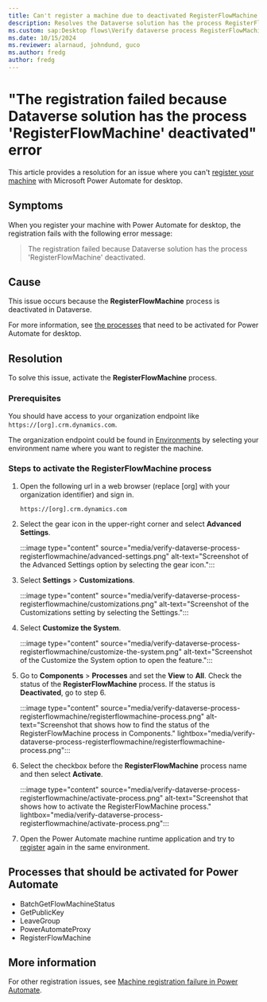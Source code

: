 ```yaml
---
title: Can't register a machine due to deactivated RegisterFlowMachine
description: Resolves the Dataverse solution has the process RegisterFlowMachine deactivated error that occurs when you register a machine with Microsoft Power Automate for desktop.
ms.custom: sap:Desktop flows\Verify dataverse process RegisterFlowMachine 
ms.date: 10/15/2024
ms.reviewer: alarnaud, johndund, guco
ms.author: fredg
author: fredg
---
```

# "The registration failed because Dataverse solution has the process 'RegisterFlowMachine' deactivated" error

This article provides a resolution for an issue where you can't [register your machine](/power-automate/desktop-flows/manage-machines#register-a-new-machine) with Microsoft Power Automate for desktop.

## Symptoms

When you register your machine with Power Automate for desktop, the registration fails with the following error message:

> The registration failed because Dataverse solution has the process 'RegisterFlowMachine' deactivated.

## Cause

This issue occurs because the **RegisterFlowMachine** process is deactivated in Dataverse.

For more information, see [the processes](#processes-that-should-be-activated-for-power-automate) that need to be activated for Power Automate for desktop.

## Resolution

To solve this issue, activate the **RegisterFlowMachine** process.

### Prerequisites

You should have access to your organization endpoint like `https://[org].crm.dynamics.com`.

The organization endpoint could be found in [Environments](https://admin.powerplatform.microsoft.com/environments) by selecting your environment name where you want to register the machine.

### Steps to activate the RegisterFlowMachine process

1. Open the following url in a web browser (replace [org] with your organization identifier) and sign in.

   `https://[org].crm.dynamics.com`

2. Select the gear icon in the upper-right corner and select **Advanced Settings**.

    :::image type="content" source="media/verify-dataverse-process-registerflowmachine/advanced-settings.png" alt-text="Screenshot of the Advanced Settings option by selecting the gear icon.":::

3. Select **Settings** > **Customizations**.

    :::image type="content" source="media/verify-dataverse-process-registerflowmachine/customizations.png" alt-text="Screenshot of the Customizations setting by selecting the Settings.":::

4. Select **Customize the System**.

    :::image type="content" source="media/verify-dataverse-process-registerflowmachine/customize-the-system.png" alt-text="Screenshot of the Customize the System option to open the feature.":::

5. Go to **Components** > **Processes** and set the **View**  to **All**. Check the status of the **RegisterFlowMachine** process. If the status is **Deactivated**, go to step 6.

    :::image type="content" source="media/verify-dataverse-process-registerflowmachine/registerflowmachine-process.png" alt-text="Screenshot that shows how to find the status of the RegisterFlowMachine process in Components." lightbox="media/verify-dataverse-process-registerflowmachine/registerflowmachine-process.png":::

6. Select the checkbox before the **RegisterFlowMachine** process name and then select **Activate**.

   :::image type="content" source="media/verify-dataverse-process-registerflowmachine/activate-process.png" alt-text="Screenshot that shows how to activate the RegisterFlowMachine process." lightbox="media/verify-dataverse-process-registerflowmachine/activate-process.png":::

7. Open the Power Automate machine runtime application and try to [register](/power-automate/desktop-flows/manage-machines#register-a-new-machine) again in the same environment.

## Processes that should be activated for Power Automate

- BatchGetFlowMachineStatus
- GetPublicKey
- LeaveGroup
- PowerAutomateProxy
- RegisterFlowMachine

## More information

For other registration issues, see [Machine registration failure in Power Automate](desktop-flow-machine-registration-troubleshooting.md).
